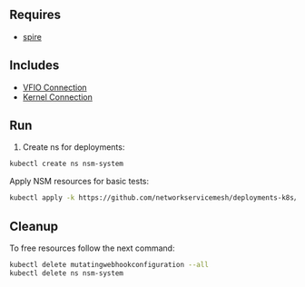 ## Requires

- [spire](../spire)

## Includes

- [VFIO Connection](../use-cases/Vfio2Noop)
- [Kernel Connection](../use-cases/SriovKernel2Noop)

## Run

1. Create ns for deployments:
```bash
kubectl create ns nsm-system
```

Apply NSM resources for basic tests:
```bash
kubectl apply -k https://github.com/networkservicemesh/deployments-k8s/examples/sriov?ref=6e5a50a6daf9775105c4b5aa8d9732b37b4ed730
```

## Cleanup

To free resources follow the next command:
```bash
kubectl delete mutatingwebhookconfiguration --all
kubectl delete ns nsm-system
```
